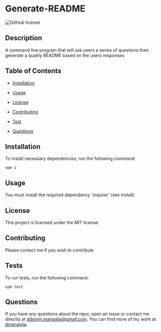 # Generate-README
  ![GitHub license](https://img.shields.io/badge/license-MIT-blue.svg)

  ## Description
  
  A command line program that will ask users a series of questions then generate a quality README based on the users responses
  
  ## Table of Contents
    
  * [Installation](#installation)

  * [Usage](#usage)

  * [License](#license)

  * [Contributing](#contributing)

  * [Test](#tests)

  * [Questions](#questions)
  
  ## Installation

  To install necessary dependencies, run the following command:
  
  ```
  npm i
  ```
  
  ## Usage
  
  You must install the required dependency 'inquirer' (see install)

  ## License

  This project is licensed under the MIT license.

  ## Contributing
  
  Please contact me if you wish to contribute
  
  ## Tests

  To run tests, run the following command:
  
  ```
  npm test
  ```

  ## Questions

  If you have any questions about the repo, open an issue or contact me directly at ddsmm.managlia@gmail.com. You can find more of my work at [dmanaglia](https://www.github.com/dmanaglia).
  